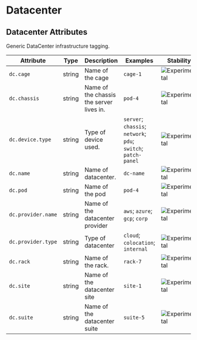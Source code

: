 <!--- Hugo front matter used to generate the website version of this page:
--->

<!-- NOTE: THIS FILE IS AUTOGENERATED. DO NOT EDIT BY HAND. -->
<!-- see templates/registry/markdown/attribute_namespace.md.j2 -->

# Datacenter

## Datacenter Attributes

Generic DataCenter infrastructure tagging.

| Attribute          | Type   | Description                              | Examples                                                       | Stability                                                        |
| ------------------ | ------ | ---------------------------------------- | -------------------------------------------------------------- | ---------------------------------------------------------------- |
| `dc.cage`          | string | Name of the cage                         | `cage-1`                                                       | ![Experimental](https://img.shields.io/badge/-experimental-blue) |
| `dc.chassis`       | string | Name of the chassis the server lives in. | `pod-4`                                                        | ![Experimental](https://img.shields.io/badge/-experimental-blue) |
| `dc.device.type`   | string | Type of device used.                     | `server`; `chassis`; `network`; `pdu`; `switch`; `patch-panel` | ![Experimental](https://img.shields.io/badge/-experimental-blue) |
| `dc.name`          | string | Name of datacenter.                      | `dc-name`                                                      | ![Experimental](https://img.shields.io/badge/-experimental-blue) |
| `dc.pod`           | string | Name of the pod                          | `pod-4`                                                        | ![Experimental](https://img.shields.io/badge/-experimental-blue) |
| `dc.provider.name` | string | Name of the datacenter provider          | `aws`; `azure`; `gcp`; `corp`                                  | ![Experimental](https://img.shields.io/badge/-experimental-blue) |
| `dc.provider.type` | string | Type of datacenter                       | `cloud`; `colocation`; `internal`                              | ![Experimental](https://img.shields.io/badge/-experimental-blue) |
| `dc.rack`          | string | Name of the rack.                        | `rack-7`                                                       | ![Experimental](https://img.shields.io/badge/-experimental-blue) |
| `dc.site`          | string | Name of the datacenter site              | `site-1`                                                       | ![Experimental](https://img.shields.io/badge/-experimental-blue) |
| `dc.suite`         | string | Name of the datacenter suite             | `suite-5`                                                      | ![Experimental](https://img.shields.io/badge/-experimental-blue) |
